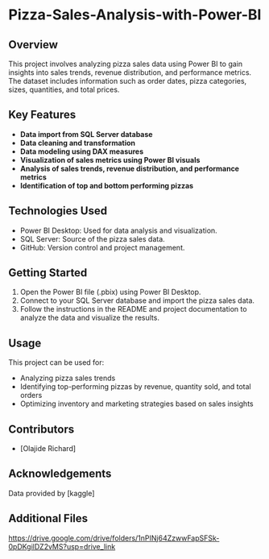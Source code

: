 # Pizza-Sales-Analysis-with-Power-BI

## Overview
This project involves analyzing pizza sales data using Power BI to gain insights into sales trends, revenue distribution, and performance metrics. The dataset includes information such as order dates, pizza categories, sizes, quantities, and total prices.

## Key Features
- **Data import from SQL Server database**
- **Data cleaning and transformation**
- **Data modeling using DAX measures**
- **Visualization of sales metrics using Power BI visuals**
- **Analysis of sales trends, revenue distribution, and performance metrics**
- **Identification of top and bottom performing pizzas**

## Technologies Used
- Power BI Desktop: Used for data analysis and visualization.
- SQL Server: Source of the pizza sales data.
- GitHub: Version control and project management.

## Getting Started
1. Open the Power BI file (.pbix) using Power BI Desktop.
3. Connect to your SQL Server database and import the pizza sales data.
4. Follow the instructions in the README and project documentation to analyze the data and visualize the results.

## Usage
This project can be used for:
- Analyzing pizza sales trends
- Identifying top-performing pizzas by revenue, quantity sold, and total orders
- Optimizing inventory and marketing strategies based on sales insights

## Contributors
- [Olajide Richard]

## Acknowledgements
Data provided by [kaggle]

## Additional Files
https://drive.google.com/drive/folders/1nPINj64ZzwwFapSFSk-0pDKgilDZ2vMS?usp=drive_link

